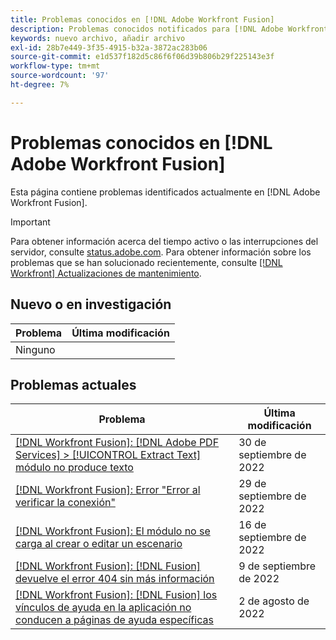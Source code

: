 ```yaml
---
title: Problemas conocidos en [!DNL Adobe Workfront Fusion]
description: Problemas conocidos notificados para [!DNL Adobe Workfront Fusion]
keywords: nuevo archivo, añadir archivo
exl-id: 28b7e449-3f35-4915-b32a-3872ac283b06
source-git-commit: e1d537f182d5c86f6f06d39b806b29f225143e3f
workflow-type: tm+mt
source-wordcount: '97'
ht-degree: 7%

---
```


# Problemas conocidos en [!DNL Adobe Workfront Fusion]

Esta página contiene problemas identificados actualmente en [!DNL Adobe Workfront Fusion].

>[!IMPORTANT]
>
>Para obtener información acerca del tiempo activo o las interrupciones del servidor, consulte [status.adobe.com](https://status.adobe.com). Para obtener información sobre los problemas que se han solucionado recientemente, consulte [[!DNL Workfront] Actualizaciones de mantenimiento](../maintenance/current-updates.md).

## Nuevo o en investigación

| **Problema** | **Última modificación** |
|-----------------------------------------------------------------------------------|-------------------|
| Ninguno |  |

## Problemas actuales

| **Problema** | **Última modificación** |
|-----------------------------------------------------------------------------------|-------------------|
| [[!DNL Workfront Fusion]: [!DNL Adobe PDF Services] > [!UICONTROL Extract Text] módulo no produce texto](known-issues-workfront-fusion/fusion-pdf-extract-text.md) | 30 de septiembre de 2022 |
| [[!DNL Workfront Fusion]: Error &quot;Error al verificar la conexión&quot;](known-issues-workfront-fusion/fusion-401-error-must-reauthenicate-connection.md) | 29 de septiembre de 2022 |
| [[!DNL Workfront Fusion]: El módulo no se carga al crear o editar un escenario](known-issues-workfront-fusion/fusion-module-does-not-load.md) | 16 de septiembre de 2022 |
| [[!DNL Workfront Fusion]: [!DNL Fusion] devuelve el error 404 sin más información](known-issues-workfront-fusion/fusion-404-error-no-description.md) | 9 de septiembre de 2022 |
| [[!DNL Workfront Fusion]: [!DNL Fusion] los vínculos de ayuda en la aplicación no conducen a páginas de ayuda específicas](known-issues-workfront-fusion/help-links-in-modules-not-working.md) | 2 de agosto de 2022 |
